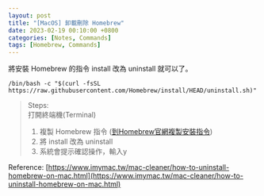 ```yaml
---
layout: post
title: "[MacOS] 卸載刪除 Homebrew"
date: 2023-02-19 00:10:00 +0800
categories: [Notes, Commands]
tags: [Homebrew, Commands]
---
```


將安裝 Homebrew 的指令 install 改為 uninstall 就可以了。
```
/bin/bash -c "$(curl -fsSL https://raw.githubusercontent.com/Homebrew/install/HEAD/uninstall.sh)"
```

> Steps:  
> 打開終端機(Terminal)
> 1. 複製 Homebrew 指令 ([到Homebrew官網複製安裝指令](https://brew.sh/index_zh-tw))
> 2. 將 install 改為 uninstall
> 3. 系統會提示確認操作，輸入y



Reference: [https://www.imymac.tw/mac-cleaner/how-to-uninstall-homebrew-on-mac.html](https://www.imymac.tw/mac-cleaner/how-to-uninstall-homebrew-on-mac.html)
